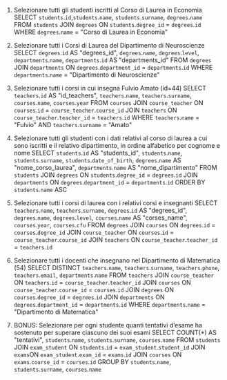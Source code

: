 1. Selezionare tutti gli studenti iscritti al Corso di Laurea in Economia
    SELECT `students`.`id`,`students`.`name`, `students`.`surname`, `degrees`.`name`
    FROM `students`
    JOIN `degrees` ON `students`.`degree_id` = `degrees`.`id`
    WHERE `degrees`.`name` = "Corso di Laurea in Economia"


2. Selezionare tutti i Corsi di Laurea del Dipartimento di Neuroscienze
    SELECT `degrees`.`id` AS "degrees_id", `degrees`.`name`, `degrees`.`level`, `departments`.`name`, `departments`.`id` AS "departments_id"
    FROM `degrees` 
    JOIN `departments` ON `degrees`.`department_id` = `departments`.`id`
    WHERE `departments`.`name` = "Dipartimento di Neuroscienze"


3. Selezionare tutti i corsi in cui insegna Fulvio Amato (id=44)
    SELECT `teachers`.`id` AS "id_teachers", `teachers`.`name`, `teachers`.`surname`, `courses`.`name`, `courses`.`year`
    FROM `courses` 
    JOIN `course_teacher` ON `courses`.`id` = `course_teacher`.`course_id`
    JOIN `teachers` ON `course_teacher`.`teacher_id` = `teachers`.`id`
    WHERE `teachers`.`name` = "Fulvio"
    AND `teachers`.`surname` = "Amato"


4. Selezionare tutti gli studenti con i dati relativi al corso di laurea a cui sono iscritti e il
relativo dipartimento, in ordine alfabetico per cognome e nome
    SELECT `students`.`id` AS "students_id",  `students`.`name`, `students`.`surname`, `students`.`date_of_birth`, `degrees`.`name` AS "nome_corso_laurea", `departments`.`name` AS "nome_dipartimento"
    FROM `students` 
    JOIN `degrees` ON `students`.`degree_id` = `degrees`.`id`
    JOIN `departments` ON `degrees`.`department_id` = `departments`.`id`
    ORDER BY `students`.`name` ASC


5. Selezionare tutti i corsi di laurea con i relativi corsi e insegnanti
    SELECT `teachers`.`name`, `teachers`.`surname`, `degrees`.`id` AS "degrees_id", `degrees`.`name`, `degrees`.`level`, `courses`.`name` AS "corses_name", `courses`.`year`, `courses`.`cfu`
    FROM `degrees`
    JOIN `courses` ON `degrees`.`id` = `courses`.`degree_id`
    JOIN `course_teacher` ON `courses`.`id` = `course_teacher`.`course_id`
    JOIN `teachers` ON `course_teacher`.`teacher_id` = `teachers`.`id`


6. Selezionare tutti i docenti che insegnano nel Dipartimento di Matematica (54)
    SELECT DISTINCT `teachers`.`name`, `teachers`.`surname`, `teachers`.`phone`, `teachers`.`email`, `departments`.`name`
    FROM `teachers`
    JOIN `course_teacher` ON `teachers`.`id` = `course_teacher`.`teacher_id`
    JOIN `courses` ON `course_teacher`.`course_id` = `courses`.`id`
    JOIN `degrees` ON `courses`.`degree_id` = `degrees`.`id`
    JOIN `departments` ON `degrees`.`department_id` = `departments`.`id`
    WHERE `departments`.`name` = "Dipartimento di Matematica"

7. BONUS: Selezionare per ogni studente quanti tentativi d’esame ha sostenuto per
    superare ciascuno dei suoi esami
    SELECT  COUNT(*) AS "tentativi", `students`.`name`, `students`.`surname`, `courses`.`name`
    FROM `students`
    JOIN `exam_student` ON `students`.`id` = `exam_student`.`student_id`
    JOIN `exams`ON `exam_student`.`exam_id` = `exams`.`id`
    JOIN `courses` ON `exams`.`course_id` = `courses`.`id`
    GROUP BY `students`.`name`, `students`.`surname`, `courses`.`name`